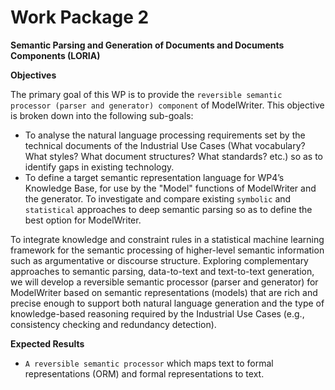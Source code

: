 Work Package 2
===
**Semantic Parsing and Generation of Documents and Documents Components (LORIA)**

**Objectives**

The primary goal of this WP is to provide the `reversible semantic processor (parser and generator) component` of ModelWriter. This objective is broken down into the following sub-goals:
 *	To analyse the natural language processing requirements set by the technical documents of the Industrial Use Cases (What vocabulary? What styles? What document structures? What standards? etc.) so as to identify gaps in existing technology.
 *	To define a target semantic representation language for WP4’s Knowledge Base, for use by the "Model" functions of ModelWriter and the generator. To investigate and compare existing `symbolic` and `statistical` approaches to deep semantic parsing so as to define the best option for ModelWriter.

To integrate knowledge and constraint rules in a statistical machine learning framework for the semantic processing of higher-level semantic information such as argumentative or discourse structure. Exploring complementary approaches to semantic parsing, data-to-text and text-to-text generation, we will develop a reversible semantic processor (parser and generator) for ModelWriter  based on semantic representations (models) that are rich and precise enough to support both natural language generation and the type of knowledge-based reasoning required by the Industrial Use Cases (e.g., consistency checking and redundancy detection).

**Expected Results**
 * `A reversible semantic processor` which maps text to formal representations (ORM) and formal representations to text. 

